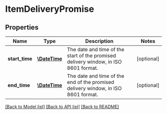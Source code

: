 # ItemDeliveryPromise

## Properties
Name | Type | Description | Notes
------------ | ------------- | ------------- | -------------
**start_time** | [**\DateTime**](\DateTime.md) | The date and time of the start of the promised delivery window, in ISO 8601 format. | [optional] 
**end_time** | [**\DateTime**](\DateTime.md) | The date and time of the end of the promised delivery window, in ISO 8601 format. | [optional] 

[[Back to Model list]](../../README.md#documentation-for-models) [[Back to API list]](../../README.md#documentation-for-api-endpoints) [[Back to README]](../../README.md)

